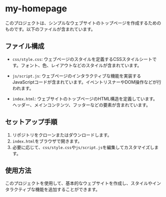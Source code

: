 # my-homepage

このプロジェクトは、シンプルなウェブサイトのトップページを作成するためのものです。以下のファイルが含まれています。

## ファイル構成

- `css/style.css`: ウェブページのスタイルを定義するCSSスタイルシートです。フォント、色、レイアウトなどのスタイルが含まれています。
  
- `js/script.js`: ウェブページのインタラクティブな機能を実装するJavaScriptコードが含まれています。イベントリスナーやDOM操作などが行われます。

- `index.html`: ウェブサイトのトップページのHTML構造を定義しています。ヘッダー、メインコンテンツ、フッターなどの要素が含まれています。

## セットアップ手順

1. リポジトリをクローンまたはダウンロードします。
2. `index.html`をブラウザで開きます。
3. 必要に応じて、`css/style.css`や`js/script.js`を編集してカスタマイズします。

## 使用方法

このプロジェクトを使用して、基本的なウェブサイトを作成し、スタイルやインタラクティブな機能を追加することができます。